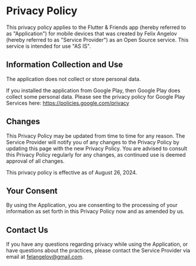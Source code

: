 # Privacy Policy

This privacy policy applies to the Flutter & Friends app (hereby referred to as "Application") for mobile devices that was created by Felix Angelov (hereby referred to as "Service Provider") as an Open Source service. This service is intended for use "AS IS".

## Information Collection and Use

The application does not collect or store personal data.

If you installed the application from Google Play, then Google Play does collect some personal data. Please see the privacy policy for Google Play Services here: https://policies.google.com/privacy

## Changes

This Privacy Policy may be updated from time to time for any reason. The Service Provider will notify you of any changes to the Privacy Policy by updating this page with the new Privacy Policy. You are advised to consult this Privacy Policy regularly for any changes, as continued use is deemed approval of all changes.

This privacy policy is effective as of August 26, 2024.

## Your Consent

By using the Application, you are consenting to the processing of your information as set forth in this Privacy Policy now and as amended by us.

## Contact Us

If you have any questions regarding privacy while using the Application, or have questions about the practices, please contact the Service Provider via email at felangelov@gmail.com.
